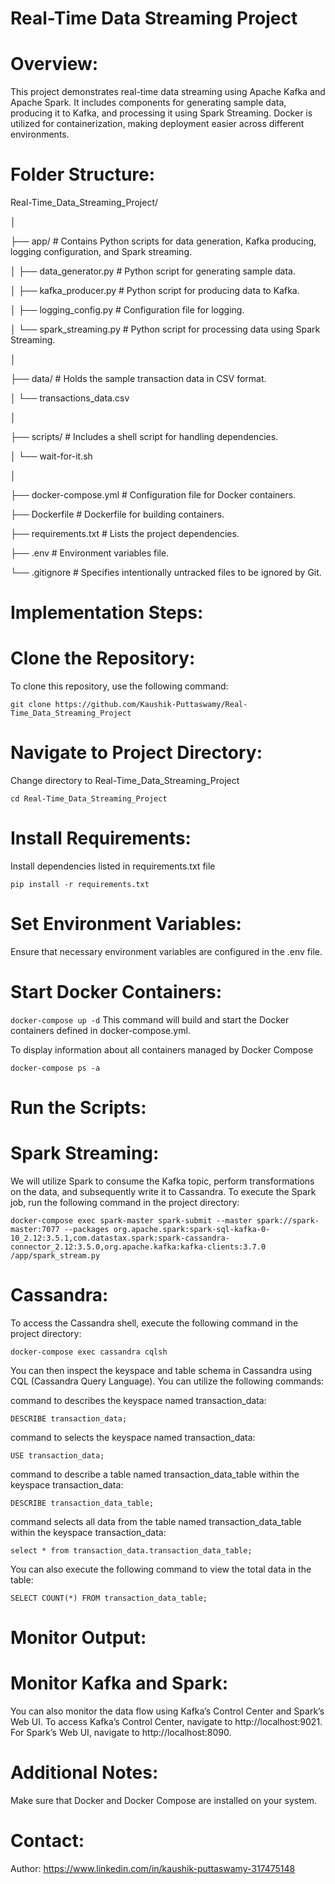 # Real-Time Data Streaming Project

# Overview:

This project demonstrates real-time data streaming using Apache Kafka and Apache Spark. It includes components for generating sample data, producing it to Kafka, and processing it using Spark Streaming. Docker is utilized for containerization, making deployment easier across different environments.

# Folder Structure:

Real-Time_Data_Streaming_Project/

│

├── app/                           # Contains Python scripts for data generation, Kafka producing, logging configuration, and Spark streaming.

│   ├── data_generator.py          # Python script for generating sample data.

│   ├── kafka_producer.py          # Python script for producing data to Kafka.

│   ├── logging_config.py          # Configuration file for logging.

│   └── spark_streaming.py         # Python script for processing data using Spark Streaming.

│

├── data/                          # Holds the sample transaction data in CSV format.

│   └── transactions_data.csv

│

├── scripts/                       # Includes a shell script for handling dependencies.

│   └── wait-for-it.sh

│

├── docker-compose.yml            # Configuration file for Docker containers.

├── Dockerfile                    # Dockerfile for building containers.

├── requirements.txt              # Lists the project dependencies.

├── .env                          # Environment variables file.

└── .gitignore                    # Specifies intentionally untracked files to be ignored by Git.

# Implementation Steps:

# Clone the Repository:

To clone this repository, use the following command:

```git clone https://github.com/Kaushik-Puttaswamy/Real-Time_Data_Streaming_Project```

# Navigate to Project Directory:

Change directory to Real-Time_Data_Streaming_Project

```cd Real-Time_Data_Streaming_Project```

# Install Requirements:

Install dependencies listed in requirements.txt file

```pip install -r requirements.txt```

# Set Environment Variables:

Ensure that necessary environment variables are configured in the .env file.

# Start Docker Containers:

```docker-compose up -d```
This command will build and start the Docker containers defined in docker-compose.yml.

To display information about all containers managed by Docker Compose

```docker-compose ps -a```

# Run the Scripts:

# Spark Streaming:

We will utilize Spark to consume the Kafka topic, perform transformations on the data, and subsequently write it to Cassandra. To execute the Spark job, run the following command in the project directory:

```docker-compose exec spark-master spark-submit --master spark://spark-master:7077 --packages org.apache.spark:spark-sql-kafka-0-10_2.12:3.5.1,com.datastax.spark:spark-cassandra-connector_2.12:3.5.0,org.apache.kafka:kafka-clients:3.7.0 /app/spark_stream.py```


# Cassandra:

To access the Cassandra shell, execute the following command in the project directory:

```docker-compose exec cassandra cqlsh```

You can then inspect the keyspace and table schema in Cassandra using CQL (Cassandra Query Language). You can utilize the following commands:

command to describes the keyspace named transaction_data:

```DESCRIBE transaction_data;```

command to selects the keyspace named transaction_data:

```USE transaction_data;```

command to describe a table named transaction_data_table within the keyspace transaction_data:

```DESCRIBE transaction_data_table;```

command selects all data from the table named transaction_data_table within the keyspace transaction_data:

```select * from transaction_data.transaction_data_table;```

You can also execute the following command to view the total data in the table:

```SELECT COUNT(*) FROM transaction_data_table;```

# Monitor Output:

# Monitor Kafka and Spark:

You can also monitor the data flow using Kafka’s Control Center and Spark’s Web UI. To access Kafka’s Control Center, navigate to http://localhost:9021. For Spark’s Web UI, navigate to http://localhost:8090.

# Additional Notes:

Make sure that Docker and Docker Compose are installed on your system.

# Contact:
Author: https://www.linkedin.com/in/kaushik-puttaswamy-317475148




